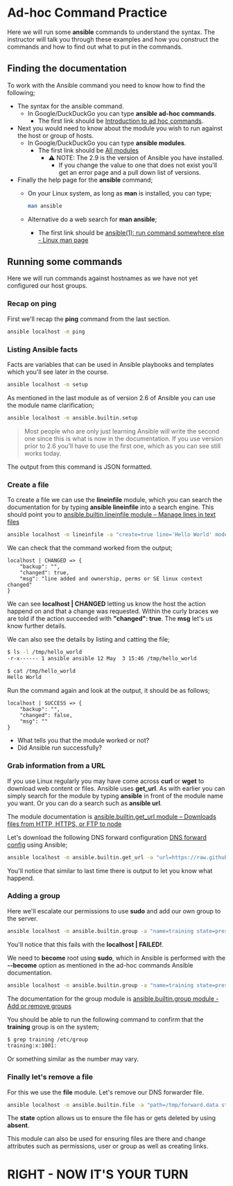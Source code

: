 # Ad-hoc Command Practice

Here we will run some **ansible** commands to understand the syntax.  The instructor will talk you through these examples and how you construct the commands and how to find out what to put in the commands.

## Finding the documentation

To work with the Ansible command you need to know how to find the following;
* The syntax for the ansible command.
  * In Google/DuckDuckGo you can type **ansible ad-hoc commands**.
    * The first link should be [Introduction to ad hoc commands](https://docs.ansible.com/ansible/latest/command_guide/intro_adhoc.html).
* Next you would need to know about the module you wish to run against the host or group of hosts.
  * In Google/DuckDuckGo you can type **ansible modules**.
    * The first link should be [All modules](https://docs.ansible.com/ansible/2.9/modules/list_of_all_modules.html)
      * &#x26a0;&#xfe0f; NOTE: The 2.9 is the version of Ansible you have installed.
        * If you change the value to one that does not exist you'll get an error page and a pull down list of versions.
* Finally the help page for the **ansible** command;
  * On your Linux system, as long as **man** is installed, you can type;
    
    ```bash
    man ansible
    ```
  
  * Alternative do a web search for **man ansible**;
    * The first link should be [ansible(1): run command somewhere else - Linux man page](https://linux.die.net/man/1/ansible)

## Running some commands

Here we will run commands against hostnames as we have not yet configured our host groups.

### Recap on ping

First we'll recap the **ping** command from the last section.

```bash
ansible localhost -m ping
```

### Listing Ansible facts

Facts are variables that can be used in Ansible playbooks and templates which you'll see later in the course.

```bash
ansible localhost -m setup
```

As mentioned in the last module as of version 2.6 of Ansible you can use the module name clarification;

```bash
ansible localhost -m ansible.builtin.setup
```

> Most people who are only just learning Ansible will write the second one since this is what is now in the documentation.  If you use version prior to 2.6 you'll have to use the first one, which as you can see still works today.

The output from this command is JSON formatted.

### Create a file

To create a file we can use the **lineinfile** module, which you can search the documentation for by typing **ansible lineinfile** into a search engine.  This should point you to [ansible.builtin.lineinfile module – Manage lines in text files](https://docs.ansible.com/ansible/latest/collections/ansible/builtin/lineinfile_module.html)

```bash
ansible localhost -m lineinfile -a "create=true line='Hello World' mode=500 path=/tmp/hello_world"
```

We can check that the command worked from the output;
```
localhost | CHANGED => {
    "backup": "",
    "changed": true,
    "msg": "line added and ownership, perms or SE linux context changed"
}
```

We can see **localhost | CHANGED** letting us know the host the action happend on and that a change was requested.  Within the curly braces we are told if the action succeeded with **"changed": true**.  The **msg** let's us know further details.

We can also see the details by listing and catting the file;
```bash
$ ls -l /tmp/hello_world
-r-x------ 1 ansible ansible 12 May  3 15:46 /tmp/hello_world

$ cat /tmp/hello_world
Hello World
```

Run the command again and look at the output, it should be as follows;

```
localhost | SUCCESS => {
    "backup": "",
    "changed": false,
    "msg": ""
}
```

* What tells you that the module worked or not?
* Did Ansible run successfully?

### Grab information from a URL

If you use Linux regularly you may have come across **curl** or **wget** to download web content or files.  Ansible uses **get_url**.  As with earlier you can simply search for the module by typing **ansible** in front of the module name you want.  Or you can do a search such as **ansible url**.

The module documentation is [ansible.builtin.get_url module – Downloads files from HTTP, HTTPS, or FTP to node](https://docs.ansible.com/ansible/latest/collections/ansible/builtin/get_url_module.html)

Let's download the following DNS forward configuration [DNS forward config](https://raw.githubusercontent.com/stevshil/docker/master/dns/files/var_named/forward.data) using Ansible;

```bash
ansible localhost -m ansible.builtin.get_url -a "url=https://raw.githubusercontent.com/stevshil/docker/master/dns/files/var_named/forward.data dest=/tmp/forward.data mode=0644"
```

You'll notice that similar to last time there is output to let you know what happend.

### Adding a group

Here we'll escalate our permissions to use **sudo** and add our own group to the server.

```bash
ansible localhost -m ansible.builtin.group -a "name=training state=present"
```

You'll notice that this fails with the **localhost | FAILED!**.

We need to **become** root using **sudo**, which in Ansible is performed with the **--become** option as mentioned in the ad-hoc commands Ansible documentation.

```bash
ansible localhost -m ansible.builtin.group -a "name=training state=present" --become
```

The documentation for the group module is [ansible.builtin.group module - Add or remove groups](https://docs.ansible.com/ansible/latest/collections/ansible/builtin/group_module.html)

You should be able to run the following command to confirm that the **training** group is on the system;

```bash
$ grep training /etc/group
training:x:1001:
```

Or something similar as the number may vary.

### Finally let's remove a file

For this we use the **file** module.  Let's remove our DNS forwarder file.

```bash
ansible localhost -m ansible.builtin.file -a "path=/tmp/forward.data state=absent"
```

The **state** option allows us to ensure the file has or gets deleted by using **absent**.

This module can also be used for ensuring files are there and change attributes such as permissions, user or group as well as creating links.

# RIGHT - NOW IT'S YOUR TURN